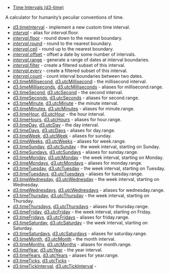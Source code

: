 - [Time Intervals (d3-time)](https://github.com/d3/d3-time/tree/v3.0.0)

A calculator for humanity’s peculiar conventions of time.

- [d3.timeInterval](https://github.com/d3/d3-time/blob/v3.0.0/README.md#timeInterval) - implement a new custom time interval.
- [_interval_](https://github.com/d3/d3-time/blob/v3.0.0/README.md#_interval) - alias for _interval_.floor.
- [_interval_.floor](https://github.com/d3/d3-time/blob/v3.0.0/README.md#interval_floor) - round down to the nearest boundary.
- [_interval_.round](https://github.com/d3/d3-time/blob/v3.0.0/README.md#interval_round) - round to the nearest boundary.
- [_interval_.ceil](https://github.com/d3/d3-time/blob/v3.0.0/README.md#interval_ceil) - round up to the nearest boundary.
- [_interval_.offset](https://github.com/d3/d3-time/blob/v3.0.0/README.md#interval_offset) - offset a date by some number of intervals.
- [_interval_.range](https://github.com/d3/d3-time/blob/v3.0.0/README.md#interval_range) - generate a range of dates at interval boundaries.
- [_interval_.filter](https://github.com/d3/d3-time/blob/v3.0.0/README.md#interval_filter) - create a filtered subset of this interval.
- [_interval_.every](https://github.com/d3/d3-time/blob/v3.0.0/README.md#interval_every) - create a filtered subset of this interval.
- [_interval_.count](https://github.com/d3/d3-time/blob/v3.0.0/README.md#interval_count) - count interval boundaries between two dates.
- [d3.timeMillisecond](https://github.com/d3/d3-time/blob/v3.0.0/README.md#timeMillisecond), [d3.utcMillisecond](https://github.com/d3/d3-time/blob/v3.0.0/README.md#timeMillisecond) - the millisecond interval.
- [d3.timeMilliseconds](https://github.com/d3/d3-time/blob/v3.0.0/README.md#timeMillisecond), [d3.utcMilliseconds](https://github.com/d3/d3-time/blob/v3.0.0/README.md#timeMillisecond) - aliases for millisecond.range.
- [d3.timeSecond](https://github.com/d3/d3-time/blob/v3.0.0/README.md#timeSecond), [d3.utcSecond](https://github.com/d3/d3-time/blob/v3.0.0/README.md#timeSecond) - the second interval.
- [d3.timeSeconds](https://github.com/d3/d3-time/blob/v3.0.0/README.md#timeSecond), [d3.utcSeconds](https://github.com/d3/d3-time/blob/v3.0.0/README.md#timeSecond) - aliases for second.range.
- [d3.timeMinute](https://github.com/d3/d3-time/blob/v3.0.0/README.md#timeMinute), [d3.utcMinute](https://github.com/d3/d3-time/blob/v3.0.0/README.md#timeMinute) - the minute interval.
- [d3.timeMinutes](https://github.com/d3/d3-time/blob/v3.0.0/README.md#timeMinute), [d3.utcMinutes](https://github.com/d3/d3-time/blob/v3.0.0/README.md#timeMinute) - aliases for minute.range.
- [d3.timeHour](https://github.com/d3/d3-time/blob/v3.0.0/README.md#timeHour), [d3.utcHour](https://github.com/d3/d3-time/blob/v3.0.0/README.md#timeHour) - the hour interval.
- [d3.timeHours](https://github.com/d3/d3-time/blob/v3.0.0/README.md#timeHour), [d3.utcHours](https://github.com/d3/d3-time/blob/v3.0.0/README.md#timeHour) - aliases for hour.range.
- [d3.timeDay](https://github.com/d3/d3-time/blob/v3.0.0/README.md#timeDay), [d3.utcDay](https://github.com/d3/d3-time/blob/v3.0.0/README.md#timeDay) - the day interval.
- [d3.timeDays](https://github.com/d3/d3-time/blob/v3.0.0/README.md#timeDay), [d3.utcDays](https://github.com/d3/d3-time/blob/v3.0.0/README.md#timeDay) - aliases for day.range.
- [d3.timeWeek](https://github.com/d3/d3-time/blob/v3.0.0/README.md#timeWeek), [d3.utcWeek](https://github.com/d3/d3-time/blob/v3.0.0/README.md#timeWeek) - aliases for sunday.
- [d3.timeWeeks](https://github.com/d3/d3-time/blob/v3.0.0/README.md#timeWeek), [d3.utcWeeks](https://github.com/d3/d3-time/blob/v3.0.0/README.md#timeWeek) - aliases for week.range.
- [d3.timeSunday](https://github.com/d3/d3-time/blob/v3.0.0/README.md#timeSunday), [d3.utcSunday](https://github.com/d3/d3-time/blob/v3.0.0/README.md#timeSunday) - the week interval, starting on Sunday.
- [d3.timeSundays](https://github.com/d3/d3-time/blob/v3.0.0/README.md#timeSunday), [d3.utcSundays](https://github.com/d3/d3-time/blob/v3.0.0/README.md#timeSunday) - aliases for sunday.range.
- [d3.timeMonday](https://github.com/d3/d3-time/blob/v3.0.0/README.md#timeMonday), [d3.utcMonday](https://github.com/d3/d3-time/blob/v3.0.0/README.md#timeMonday) - the week interval, starting on Monday.
- [d3.timeMondays](https://github.com/d3/d3-time/blob/v3.0.0/README.md#timeMonday), [d3.utcMondays](https://github.com/d3/d3-time/blob/v3.0.0/README.md#timeMonday) - aliases for monday.range.
- [d3.timeTuesday](https://github.com/d3/d3-time/blob/v3.0.0/README.md#timeTuesday), [d3.utcTuesday](https://github.com/d3/d3-time/blob/v3.0.0/README.md#timeTuesday) - the week interval, starting on Tuesday.
- [d3.timeTuesdays](https://github.com/d3/d3-time/blob/v3.0.0/README.md#timeTuesday), [d3.utcTuesdays](https://github.com/d3/d3-time/blob/v3.0.0/README.md#timeTuesday) - aliases for tuesday.range.
- [d3.timeWednesday](https://github.com/d3/d3-time/blob/v3.0.0/README.md#timeWednesday), [d3.utcWednesday](https://github.com/d3/d3-time/blob/v3.0.0/README.md#timeWednesday) - the week interval, starting on Wednesday.
- [d3.timeWednesdays](https://github.com/d3/d3-time/blob/v3.0.0/README.md#timeWednesday), [d3.utcWednesdays](https://github.com/d3/d3-time/blob/v3.0.0/README.md#timeWednesday) - aliases for wednesday.range.
- [d3.timeThursday](https://github.com/d3/d3-time/blob/v3.0.0/README.md#timeThursday), [d3.utcThursday](https://github.com/d3/d3-time/blob/v3.0.0/README.md#timeThursday) - the week interval, starting on Thursday.
- [d3.timeThursdays](https://github.com/d3/d3-time/blob/v3.0.0/README.md#timeThursday), [d3.utcThursdays](https://github.com/d3/d3-time/blob/v3.0.0/README.md#timeThursday) - aliases for thursday.range.
- [d3.timeFriday](https://github.com/d3/d3-time/blob/v3.0.0/README.md#timeFriday), [d3.utcFriday](https://github.com/d3/d3-time/blob/v3.0.0/README.md#timeFriday) - the week interval, starting on Friday.
- [d3.timeFridays](https://github.com/d3/d3-time/blob/v3.0.0/README.md#timeFriday), [d3.utcFridays](https://github.com/d3/d3-time/blob/v3.0.0/README.md#timeFriday) - aliases for friday.range.
- [d3.timeSaturday](https://github.com/d3/d3-time/blob/v3.0.0/README.md#timeSaturday), [d3.utcSaturday](https://github.com/d3/d3-time/blob/v3.0.0/README.md#timeSaturday) - the week interval, starting on Saturday.
- [d3.timeSaturdays](https://github.com/d3/d3-time/blob/v3.0.0/README.md#timeSaturday), [d3.utcSaturdays](https://github.com/d3/d3-time/blob/v3.0.0/README.md#timeSaturday) - aliases for saturday.range.
- [d3.timeMonth](https://github.com/d3/d3-time/blob/v3.0.0/README.md#timeMonth), [d3.utcMonth](https://github.com/d3/d3-time/blob/v3.0.0/README.md#timeMonth) - the month interval.
- [d3.timeMonths](https://github.com/d3/d3-time/blob/v3.0.0/README.md#timeMonth), [d3.utcMonths](https://github.com/d3/d3-time/blob/v3.0.0/README.md#timeMonth) - aliases for month.range.
- [d3.timeYear](https://github.com/d3/d3-time/blob/v3.0.0/README.md#timeYear), [d3.utcYear](https://github.com/d3/d3-time/blob/v3.0.0/README.md#timeYear) - the year interval.
- [d3.timeYears](https://github.com/d3/d3-time/blob/v3.0.0/README.md#timeYear), [d3.utcYears](https://github.com/d3/d3-time/blob/v3.0.0/README.md#timeYear) - aliases for year.range.
- [d3.timeTicks](https://github.com/d3/d3-time/blob/v3.0.0/README.md#timeTicks), [d3.utcTicks](https://github.com/d3/d3-time/blob/v3.0.0/README.md#utcTicks) -
- [d3.timeTickInterval](https://github.com/d3/d3-time/blob/v3.0.0/README.md#timeTickInterval), [d3.utcTickInterval](https://github.com/d3/d3-time/blob/v3.0.0/README.md#utcTickInterval) -
